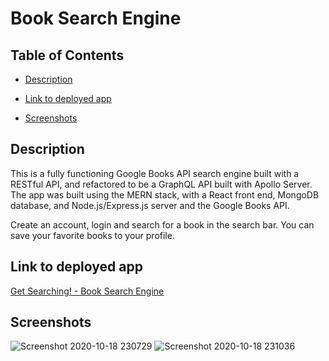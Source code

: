 # Book Search Engine 

## Table of Contents
* [Description](#Description)
+ [Link to deployed app](#link-to-deployed-app)
- [Screenshots](#screenshots)


## Description

This is a fully functioning Google Books API search engine built with a RESTful API, and refactored to be a GraphQL API built with Apollo Server. The app was built using the MERN stack, with a React front end, MongoDB database, and Node.js/Express.js server and the Google Books API. 

Create an account, login and search for a book in the search bar. You can save your favorite books to your profile.

## Link to deployed app
[Get Searching! - Book Search Engine](https://blooming-anchorage-96351.herokuapp.com/)

## Screenshots
![Screenshot 2020-10-18 230729](https://user-images.githubusercontent.com/65680645/96397475-a15ea380-1197-11eb-97e5-519ff7066003.png)
![Screenshot 2020-10-18 231036](https://user-images.githubusercontent.com/65680645/96397478-a3c0fd80-1197-11eb-9268-2105edb8b186.png)
